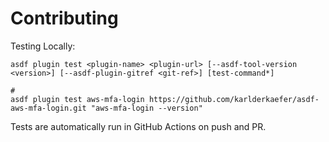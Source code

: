 # Contributing

Testing Locally:

```shell
asdf plugin test <plugin-name> <plugin-url> [--asdf-tool-version <version>] [--asdf-plugin-gitref <git-ref>] [test-command*]

#
asdf plugin test aws-mfa-login https://github.com/karlderkaefer/asdf-aws-mfa-login.git "aws-mfa-login --version"
```

Tests are automatically run in GitHub Actions on push and PR.
